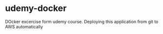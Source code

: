 # udemy-docker
DOcker excercise form udemy course. Deploying this application from git to AWS automatically
